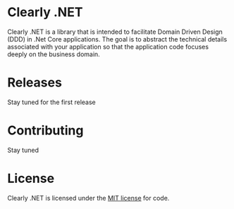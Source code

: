 # Clearly .NET
Clearly .NET is a library that is intended to facilitate Domain Driven Design (DDD) in .Net Core applications. The goal is to abstract the technical details associated with your application so that the application code focuses deeply on the business domain.

# Releases
Stay tuned for the first release

# Contributing
Stay tuned

# License
Clearly .NET is licensed under the [MIT license](https://github.com/JFouts/domainmodeling/blob/master/LICENSE) for code.  
